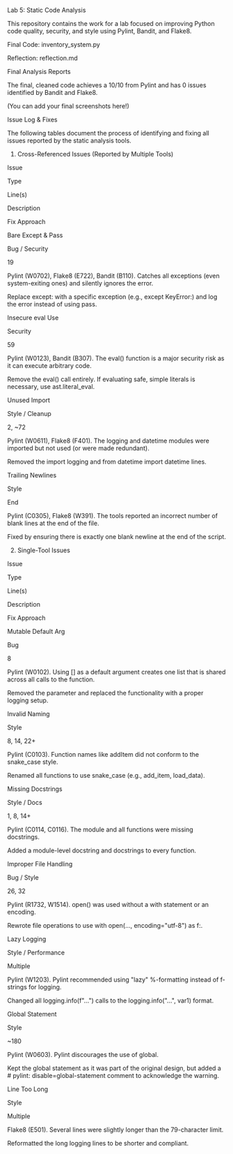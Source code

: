 Lab 5: Static Code Analysis

This repository contains the work for a lab focused on improving Python code quality, security, and style using Pylint, Bandit, and Flake8.

Final Code: inventory_system.py

Reflection: reflection.md

Final Analysis Reports

The final, cleaned code achieves a 10/10 from Pylint and has 0 issues identified by Bandit and Flake8.

(You can add your final screenshots here!)

Issue Log & Fixes

The following tables document the process of identifying and fixing all issues reported by the static analysis tools.

1. Cross-Referenced Issues (Reported by Multiple Tools)

Issue

Type

Line(s)

Description

Fix Approach

Bare Except & Pass

Bug / Security

19

Pylint (W0702), Flake8 (E722), Bandit (B110). Catches all exceptions (even system-exiting ones) and silently ignores the error.

Replace except: with a specific exception (e.g., except KeyError:) and log the error instead of using pass.

Insecure eval Use

Security

59

Pylint (W0123), Bandit (B307). The eval() function is a major security risk as it can execute arbitrary code.

Remove the eval() call entirely. If evaluating safe, simple literals is necessary, use ast.literal_eval.

Unused Import

Style / Cleanup

2, ~72

Pylint (W0611), Flake8 (F401). The logging and datetime modules were imported but not used (or were made redundant).

Removed the import logging and from datetime import datetime lines.

Trailing Newlines

Style

End

Pylint (C0305), Flake8 (W391). The tools reported an incorrect number of blank lines at the end of the file.

Fixed by ensuring there is exactly one blank newline at the end of the script.

2. Single-Tool Issues

Issue

Type

Line(s)

Description

Fix Approach

Mutable Default Arg

Bug

8

Pylint (W0102). Using [] as a default argument creates one list that is shared across all calls to the function.

Removed the parameter and replaced the functionality with a proper logging setup.

Invalid Naming

Style

8, 14, 22+

Pylint (C0103). Function names like addItem did not conform to the snake_case style.

Renamed all functions to use snake_case (e.g., add_item, load_data).

Missing Docstrings

Style / Docs

1, 8, 14+

Pylint (C0114, C0116). The module and all functions were missing docstrings.

Added a module-level docstring and docstrings to every function.

Improper File Handling

Bug / Style

26, 32

Pylint (R1732, W1514). open() was used without a with statement or an encoding.

Rewrote file operations to use with open(..., encoding="utf-8") as f:.

Lazy Logging

Style / Performance

Multiple

Pylint (W1203). Pylint recommended using "lazy" %-formatting instead of f-strings for logging.

Changed all logging.info(f"...") calls to the logging.info("...", var1) format.

Global Statement

Style

~180

Pylint (W0603). Pylint discourages the use of global.

Kept the global statement as it was part of the original design, but added a # pylint: disable=global-statement comment to acknowledge the warning.

Line Too Long

Style

Multiple

Flake8 (E501). Several lines were slightly longer than the 79-character limit.

Reformatted the long logging lines to be shorter and compliant.
